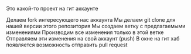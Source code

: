 Это какой-то проект на гит аккаунте


Делаем fork интересующего нас аккаунта
Мы делаем git clone для нашей версии этого репозитория
Мы создаем ветку с предлагаемыми изменениями
Производим все изменения только в этой ветке
Отправляем эти изменения на свой аккаунт (push)
В окне на гит хаб появляется возможность отправить pull request